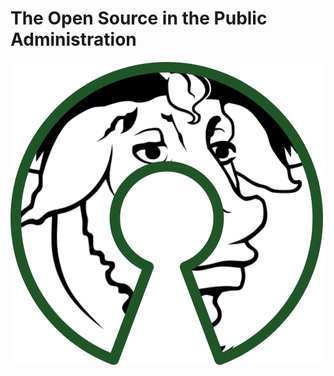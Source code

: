 # The Open Source in the Public Administration

![](/assets/500px-free_software_and_open_source_software_composite_logo.svg.png)

